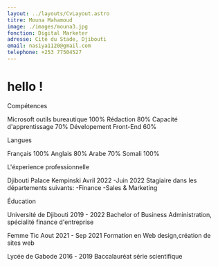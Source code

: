 ```yaml
---
layout: ../layouts/CvLayout.astro
titre: Mouna Mahamoud
image: ./images/mouna3.jpg
fonction: Digital Marketer
adresse: Cité du Stade, Djibouti
email: nasiya1120@gmail.com
telephone: +253 77504527
---
```


# hello !

Compétences

Microsoft outils bureautique 100%
Rédaction 80%
Capacité d'apprentissage 70%
Dévelopement Front-End 60%

Langues

Français 100%
Anglais 80%
Arabe 70%
Somali 100%

L'éxperience professionnelle

Djibouti Palace Kempinski
Avril 2022 -Juin 2022
Stagiaire dans les départements suivants: -Finance -Sales & Marketing

Éducation

Université de Djibouti
2019 - 2022
Bachelor of Business Administration, spécialité finance d'entreprise

Femme Tic
Aout 2021 - Sep 2021
Formation en Web design,création de sites web

Lycée de Gabode
2016 - 2019
Baccalauréat série scientifique
